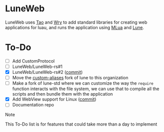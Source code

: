 # LuneWeb

LuneWeb uses [Tao](https://github.com/tauri-apps/tao) and [Wry](https://github.com/tauri-apps/wry) to add standard libraries for creating web applications for luau, and runs the application using [MLua](https://github.com/mlua-rs/mlua) and [Lune](https://github.com/lune-org/lune).

# To-Do

- [ ] Add CustomProtocol
- [ ] LuneWeb/LuneWeb-rs#1
- [x] LuneWeb/LuneWeb-rs#2 ([commit](https://github.com/LuneWeb/LuneWeb-rs/commit/f4e1b3b3afd8f9b48942b633bb7e783954cf3d76))
- [ ] Move the [custom-aliases](https://github.com/HighFlowey/luneweb/tree/custom-aliases) fork of lune to this organization
- [ ] Make a fork of lune-std where we can customize the way the `require` function interacts with the file system, we can use that to compile all the scripts and then bundle them with the application
- [x] Add WebView support for Linux ([commit](https://github.com/LuneWeb/LuneWeb-rs/commit/b7efd57c9be92f78f975007d58d18a140380ebc5))
- [ ] Documentation repo

> [!NOTE]
> This To-Do list is for features that could take more than a day to implement
